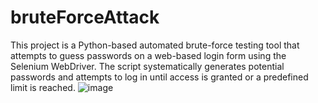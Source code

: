 # bruteForceAttack
This project is a Python-based automated brute-force testing tool that attempts to guess passwords on a web-based login form using the Selenium WebDriver. The script systematically generates potential passwords and attempts to log in until access is granted or a predefined limit is reached.
![image](https://github.com/user-attachments/assets/f0357931-d42a-4853-b383-1feb0c6a01ac)
